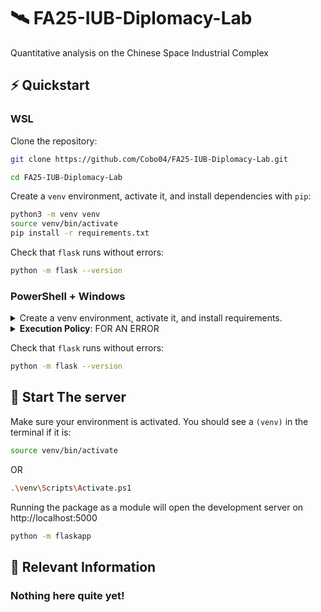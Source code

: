 # 🛰 FA25-IUB-Diplomacy-Lab
Quantitative analysis on the Chinese Space Industrial Complex

## ⚡ Quickstart

### WSL

Clone the repository:

```bash
git clone https://github.com/Cobo04/FA25-IUB-Diplomacy-Lab.git
```

```bash
cd FA25-IUB-Diplomacy-Lab
```

Create a `venv` environment, activate it, and install dependencies with `pip`:

```bash
python3 -m venv venv
source venv/bin/activate
pip install -r requirements.txt
```

Check that `flask` runs without errors:

```bash
python -m flask --version
```

### PowerShell + Windows

<details>
<summary>Create a venv environment, activate it, and install requirements.</summary>

> ```powershell
> python -m venv venv
> .\venv\Scripts\Activate.ps1
> pip install -r requirements.txt
> ```

</details>

<details>
<summary><strong>Execution Policy</strong>: FOR AN ERROR</summary>

> Execution policies can throw errors. This should only need to be done once then immediately reverted:
>
> ```powershell
> Set-ExecutionPolicy -ExecutionPolicy RemoteSigned -Scope CurrentUser
> ```

</details>

Check that `flask` runs without errors:

```bash
python -m flask --version
```

## 🚀 Start The server

Make sure your environment is activated. You should see a `(venv)` in the terminal if it is:

```bash
source venv/bin/activate
```

OR

```bash
.\venv\Scripts\Activate.ps1
```

Running the package as a module will open the development server on http://localhost:5000

```bash
python -m flaskapp
```

## 📝 Relevant Information

### Nothing here quite yet!